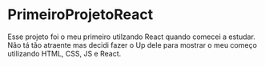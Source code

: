 # PrimeiroProjetoReact
Esse projeto foi o meu primeiro utilzando React quando comecei a estudar. Não tá tão atraente mas decidi fazer o Up dele para mostrar o meu começo utilizando HTML, CSS, JS e React.
